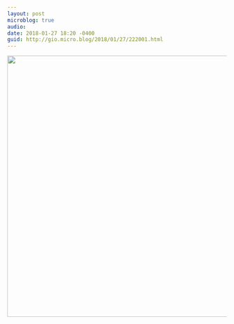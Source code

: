 ```yaml
---
layout: post
microblog: true
audio: 
date: 2018-01-27 18:20 -0400
guid: http://gio.micro.blog/2018/01/27/222001.html
---
```



<img src="http://microblog.stevegio.net/uploads/2018/f1edc66059.jpg" width="600" height="600" />

